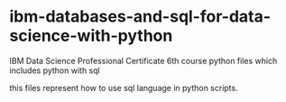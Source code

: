 # ibm-databases-and-sql-for-data-science-with-python
IBM Data Science Professional Certificate 6th course python files which includes python with sql

this files represent how to use sql language in python scripts.

